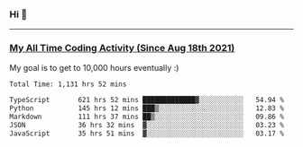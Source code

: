 ### Hi 🙂

---

### <a href="https://wakatime.com/@Eroxl">My All Time Coding Activity (Since Aug 18th 2021)</a>
My goal is to get to 10,000 hours eventually :)
<!--START_SECTION:waka-->

```txt
Total Time: 1,131 hrs 52 mins

TypeScript       621 hrs 52 mins █████████████▓░░░░░░░░░░░   54.94 %
Python           145 hrs 12 mins ███▒░░░░░░░░░░░░░░░░░░░░░   12.83 %
Markdown         111 hrs 37 mins ██▒░░░░░░░░░░░░░░░░░░░░░░   09.86 %
JSON             36 hrs 32 mins  ▓░░░░░░░░░░░░░░░░░░░░░░░░   03.23 %
JavaScript       35 hrs 51 mins  ▓░░░░░░░░░░░░░░░░░░░░░░░░   03.17 %
```

<!--END_SECTION:waka-->
